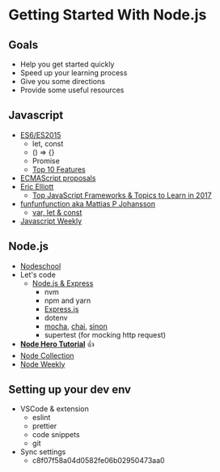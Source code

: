 # Getting Started With Node.js
## Goals
* Help you get started quickly
* Speed up your learning process
* Give you some directions
* Provide some useful resources

## Javascript
* [ES6/ES2015](http://es6-features.org/)
  * let, const
  * () => {}
  * Promise
  * [Top 10 Features](https://webapplog.com/es6/)
* [ECMAScript proposals](https://github.com/tc39/proposals)
* [Eric Elliott](https://medium.com/@_ericelliott/latest)
  * [Top JavaScript Frameworks & Topics to Learn in 2017](https://medium.com/javascript-scene/top-javascript-frameworks-topics-to-learn-in-2017-700a397b711)
* [funfunfunction aka Mattias P Johansson](https://medium.com/@mpjme/latest)
  * [var, let & const](https://medium.com/humans-create-software/var-let-and-const-what-why-and-how-es6-javascript-features-92f1833f56d0)
* [Javascript Weekly](http://javascriptweekly.com/)

## Node.js
* [Nodeschool](https://nodeschool.io/)
* Let's code 
  * [Node.js & Express](https://medium.com/javascript-scene/introduction-to-node-express-90c431f9e6fd)
    * nvm
    * npm and yarn
    * [Express.js](https://expressjs.com/)
    * dotenv
    * [mocha](https://mochajs.org/), [chai](http://chaijs.com/), [sinon](http://sinonjs.org/)
    * supertest (for mocking http request)
* **[Node Hero Tutorial](https://blog.risingstack.com/node-hero-tutorial-getting-started-with-node-js/)** :thumbsup:
* [Node Collection](https://medium.com/the-node-js-collection)
* [Node Weekly](http://nodeweekly.com/)

## Setting up your dev env
* VSCode & extension
  * eslint
  * prettier
  * code snippets
  * git
* Sync settings
  * c8f07f58a04d0582fe06b02950473aa0